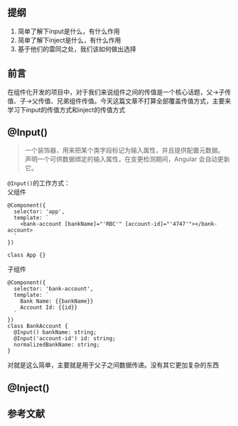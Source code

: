 ## 提纲
1. 简单了解下input是什么，有什么作用
2. 简单了解下inject是什么，有什么作用
3. 基于他们的雷同之处，我们该如何做出选择


## 前言
在组件化开发的项目中，对于我们来说组件之间的传值是一个核心话题，父->子传值、子->父传值、兄弟组件传值。今天这篇文章不打算全部覆盖传值方式，主要来学习下input的传值方式和inject的传值方式

## @Input()
> 一个装饰器，用来把某个类字段标记为输入属性，并且提供配置元数据。 声明一个可供数据绑定的输入属性，在变更检测期间，Angular 会自动更新它。


`@Input()`的工作方式：  
父组件
```
@Component({
  selector: 'app',
  template: `
    <bank-account [bankName]="'RBC'" [account-id]="'4747'"></bank-account>
  `
})

class App {}
```

子组件
```
@Component({
  selector: 'bank-account',
  template: `
    Bank Name: {{bankName}}
    Account Id: {{id}}
  `
})
class BankAccount {
  @Input() bankName: string;
  @Input('account-id') id: string;
  normalizedBankName: string;
}
```

对就是这么简单，主要就是用于父子之间数据传递。没有其它更加复杂的东西

## @Inject()



## 参考文献











